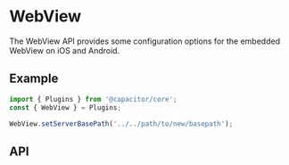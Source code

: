 <plugin-platforms platforms="ios,android"></plugin-platforms>

# WebView

The WebView API provides some configuration options for the embedded WebView on iOS and Android.

<plugin-api index="true" name="web-view"></plugin-api>

## Example

```typescript
import { Plugins } from '@capacitor/core';
const { WebView } = Plugins;

WebView.setServerBasePath('../../path/to/new/basepath');
```

## API

<plugin-api name="web-view"></plugin-api>